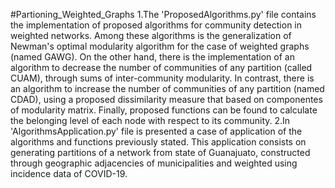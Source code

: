 #Partioning_Weighted_Graphs
1.The 'ProposedAlgorithms.py' file contains the implementation of proposed algorithms for community detection in weighted networks. 
Among these algorithms is the generalization of Newman's optimal modularity algorithm for the case of weighted graphs (named GAWG).
On the other hand, there is the implementation of an algorithm to decrease the number of communities of any partition (called CUAM),
through sums of inter-community modularity. In contrast, there is an algorithm to increase the number of communities of any partition
(named CDAD), using a proposed dissimilarity measure that based on componentes of modularity matrix.
Finally, proposed functions can be found to calculate the belonging level of each node with respect to its community.
2.In 'AlgorithmsApplication.py' file is presented a case of application of the algorithms and functions previously stated. This application
consists on generating partitions of a network from state of Guanajuato, constructed through geographic adjacencies of
municipalities and weighted using incidence data of COVID-19.
